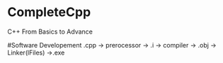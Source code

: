# CompleteCpp
C++ From Basics to Advance

#Software Developement
.cpp -> prerocessor -> .i -> compiler -> .obj -> Linker(lFiles) ->.exe